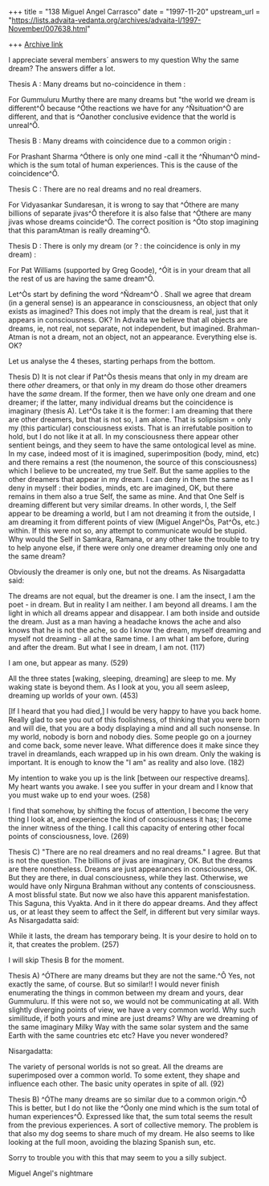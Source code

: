 +++
title = "138 Miguel Angel Carrasco"
date = "1997-11-20"
upstream_url = "https://lists.advaita-vedanta.org/archives/advaita-l/1997-November/007638.html"

+++
[Archive link](https://lists.advaita-vedanta.org/archives/advaita-l/1997-November/007638.html)

I appreciate several members´ answers to my question Why the same dream?
The answers differ a lot.

Thesis A : Many dreams but no-coincidence in them :

For Gummuluru Murthy there are many dreams but "the world we dream is
different^Ô because ^Óthe reactions we have for any ^Ñsituation^Ò are
different, and that is ^Óanother conclusive evidence that the world is
unreal^Ô.


Thesis B : Many dreams with coincidence due to a common origin :

For Prashant Sharma ^Óthere is only one mind -call it the ^Ñhuman^Ò mind-
which is the sum total of human experiences. This is the cause of the
coincidence^Ô.


Thesis C : There are no real dreams and no real dreamers.

For Vidyasankar Sundaresan, it is wrong to say that ^Óthere are many
billions of separate jivas^Ô therefore it is also false that ^Óthere are many
jivas whose dreams coincide^Ô. The correct position is ^Óto stop imagining
that this paramAtman is really dreaming^Ô.


Thesis D : There is only my dream (or ? : the coincidence is only in my
dream) :

For Pat Williams (supported by Greg Goode), ^Óit is in your dream that all
the rest of us are having the same dream^Ô.


Let^Òs start by defining the word ^Ñdream^Ò . Shall we agree that dream (in a
general sense) is an appearance in consciousness, an object that only
exists as imagined? This does not imply that the dream is real, just that
it appears in consciousness. OK? In Advaita we believe that all objects are
dreams, ie, not real, not separate, not independent, but imagined.
Brahman-Atman is not a dream, not an object, not an appearance. Everything
else is. OK?

Let us analyse the 4 theses, starting perhaps from the bottom.

Thesis D)   It is not clear if Pat^Òs thesis means that only in my dream are
there _other_ dreamers, or that only in my dream do those other dreamers
have the _same_ dream. If the former, then we have only one dream and one
dreamer; if the latter, many individual dreams but the coincidence is
imaginary (thesis A).  Let^Òs take it is the former: I am dreaming that
there are other dreamers, but that is not so, I am alone. That is solipsism
=  only my (this particular) consciousness exists. That is an irrefutable
position to hold, but I do not like it at all. In my consciousness there
appear other sentient beings, and they seem to have the same ontological
level as mine. In my case, indeed most of it is imagined, superimposition
(body, mind, etc) and there remains a rest (the noumenon, the source of
this consciousness) which I believe to be uncreated, my true Self. But the
same applies to the other dreamers that appear in my dream. I can deny in
them the same as I deny in myself : their bodies, minds, etc are imagined,
OK, but there remains in them also a true Self, the same as mine. And that
One Self is dreaming different but very similar dreams. In other words, I,
the Self appear to be dreaming a world, but I am not dreaming it from the
outside, I am dreaming it from different points of view (Miguel Angel^Òs,
Pat^Òs, etc.) within. If this were not so, any attempt to communicate would
be stupid. Why would the Self in Samkara, Ramana, or any other take the
trouble to try to help anyone else, if there were only one dreamer dreaming
only one and the same dream?

Obviously the dreamer is only one, but not the dreams. As Nisargadatta
said:

The dreams are not equal, but the dreamer is one. I am the insect, I am the
poet - in dream. But in reality I am neither. I am beyond all dreams. I am
the light in which all dreams appear and disappear. I am both inside and
outside the dream. Just as a man having a headache knows the ache and also
knows that he is not the ache, so do I know the dream, myself dreaming and
myself not dreaming - all at the same time. I am what I am before, during
and after the dream. But what I see in dream, I am not.  (117)

I am one, but appear as many.  (529)

All the three states [waking, sleeping, dreaming] are sleep to me. My
waking state is beyond them. As I look at you, you all seem asleep,
dreaming up worlds of your own.  (453)

[If I heard that you had died,] I would be very happy to have you back
home. Really glad to see you out of this foolishness, of thinking that you
were born and will die, that you are a body displaying a mind and all such
nonsense. In my world, nobody is born and nobody dies. Some people go on a
journey and come back, some never leave. What difference does it make since
they travel in dreamlands, each wrapped up in his own dream. Only the
waking is important. It is enough to know the "I am" as reality and also
love.  (182)

My intention to wake you up is the link [between our respective dreams]. My
heart wants you awake. I see you suffer in your dream and I know that you
must wake up to end your woes.  (258)

I find that somehow, by shifting the focus of attention, I become the very
thing I look at, and experience the kind of consciousness it has; I become
the inner witness of the thing. I call this capacity of entering other
focal points of consciousness, love.  (269)


Thesis C)   "There are no real dreamers and no real dreams."    I agree.
But that is not the question. The billions of jivas are imaginary, OK. But
the dreams are there nonetheless. Dreams are just appearances in
consciousness, OK. But they are there, in dual consciousness, while they
last. Otherwise, we would have only Nirguna Brahman without any contents of
consciousness. A most blissful state. But now we also have this apparent
manisfestation. This Saguna, this Vyakta. And in it there do appear dreams.
And they affect us, or at least they seem to affect the Self, in different
but very similar ways. As Nisargadatta said:

While it lasts, the dream has temporary being. It is your desire to hold on
to it, that creates the problem. (257)

I will skip Thesis B for the moment.


Thesis A)   ^ÓThere are many dreams but they are not the same.^Ô   Yes, not
exactly the same, of course. But so similar!!  I would never finish
enumerating the things in common between my dream and yours, dear
Gummuluru. If this were not so, we would not be communicating at all. With
slightly diverging points of view, we have a very common world. Why such
similitude, if both yours and mine are just dreams? Why are we dreaming of
the same imaginary Milky Way with the same solar system and the same Earth
with the same countries etc etc?  Have you never wondered?

Nisargadatta:

The variety of personal worlds is not so great. All the dreams are
superimposed over a common world. To some extent, they shape and influence
each other. The basic unity operates in spite of all. (92)


Thesis B)   ^ÓThe many dreams are so similar due to a common origin.^Ô This
is better, but I do not like the ^Óonly one mind which is the sum total of
human experiences^Ô. Expressed like that, the sum total seems the result
from the previous experiences. A sort of collective memory. The problem is
that also my dog seems to share much of my dream. He also seems to like
looking at the full moon, avoiding the blazing Spanish sun, etc.


Sorry to trouble you with this that may seem to you a silly subject.

Miguel Angel's  nightmare

